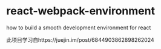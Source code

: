 # react-webpack-environment
how to build a smooth development environment for react

此项目学习自https://juejin.im/post/6844903862898262024
